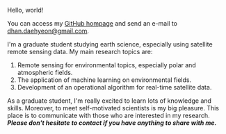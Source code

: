 Hello, world!

You can access my [GitHub hompage](https://daehyeon-han.github.io)  and send an e-mail to dhan.daehyeon@gmail.com.

I'm a graduate student studying earth science, especially using satellite remote sensing data. My main research topics are:
1) Remote sensing for environmental topics, especially polar and atmospheric fields.
2) The application of machine learning on environmental fields.
3) Development of an operational algorithm for real-time satellite data.

As a graduate student, I'm really excited to learn lots of knowledge and skills. Moreover, to meet self-motivated scientists is my big pleasure. This place is to communicate with those who are interested in my research. ***Please don't hesitate to contact if you have anything to share with me.***

